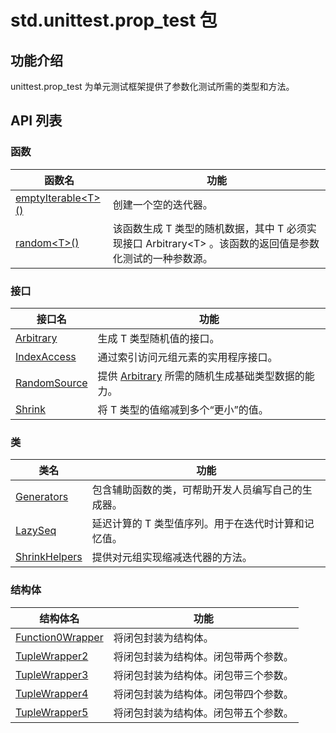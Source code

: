 # std.unittest.prop_test 包

## 功能介绍

unittest.prop_test 为单元测试框架提供了参数化测试所需的类型和方法。

## API 列表

### 函数

|              函数名          |           功能           |
| --------------------------- | ------------------------ |
| [emptyIterable\<T>()](./unittest_prop_test_package_api/unittest_prop_test_package_functions.md#func-emptyiterablet) | 创建一个空的迭代器。 |
| [random\<T>()](./unittest_prop_test_package_api/unittest_prop_test_package_functions.md#func-randomt-where-t--arbitraryt) | 该函数生成 T 类型的随机数据，其中 T 必须实现接口 Arbitrary\<T> 。该函数的返回值是参数化测试的一种参数源。 |

### 接口

|              接口名          |           功能           |
| --------------------------- | ------------------------ |
| [Arbitrary](./unittest_prop_test_package_api/unittest_prop_test_package_interfaces.md#interface-arbitrary) | 生成 T 类型随机值的接口。 |
| [IndexAccess](./unittest_prop_test_package_api/unittest_prop_test_package_interfaces.md#interface-indexaccess) | 通过索引访问元组元素的实用程序接口。 |
| [RandomSource](./unittest_prop_test_package_api/unittest_prop_test_package_interfaces.md#interface-randomsource) | 提供 [Arbitrary](./unittest_prop_test_package_api/unittest_prop_test_package_interfaces.md#interface-arbitrary) 所需的随机生成基础类型数据的能力。 |
| [Shrink](./unittest_prop_test_package_api/unittest_prop_test_package_interfaces.md#interface-shrinkt) | 将 T 类型的值缩减到多个“更小”的值。 |

### 类

|              类名          |           功能           |
| --------------------------- | ------------------------ |
| [Generators](./unittest_prop_test_package_api/unittest_prop_test_package_classes.md#class-generators) | 包含辅助函数的类，可帮助开发人员编写自己的生成器。 |
| [LazySeq](./unittest_prop_test_package_api/unittest_prop_test_package_classes.md#class-lazyseq) | 延迟计算的 T 类型值序列。用于在迭代时计算和记忆值。 |
| [ShrinkHelpers](./unittest_prop_test_package_api/unittest_prop_test_package_classes.md#class-shrinkhelpers) | 提供对元组实现缩减迭代器的方法。 |

### 结构体

|              结构体名          |           功能           |
| --------------------------- | ------------------------ |
| [Function0Wrapper](./unittest_prop_test_package_api/unittest_prop_test_package_structs.md#struct-function0wrapperr) | 将闭包封装为结构体。 |
| [TupleWrapper2](./unittest_prop_test_package_api/unittest_prop_test_package_structs.md#struct-tuplewrapper2t0-t1) | 将闭包封装为结构体。闭包带两个参数。 |
| [TupleWrapper3](./unittest_prop_test_package_api/unittest_prop_test_package_structs.md#struct-tuplewrapper3t0-t1-t2) | 将闭包封装为结构体。闭包带三个参数。 |
| [TupleWrapper4](./unittest_prop_test_package_api/unittest_prop_test_package_structs.md#struct-tuplewrapper4t0-t1-t2-t3) | 将闭包封装为结构体。闭包带四个参数。 |
| [TupleWrapper5](./unittest_prop_test_package_api/unittest_prop_test_package_structs.md#struct-tuplewrapper5t0-t1-t2-t3-t4) | 将闭包封装为结构体。闭包带五个参数。 |

